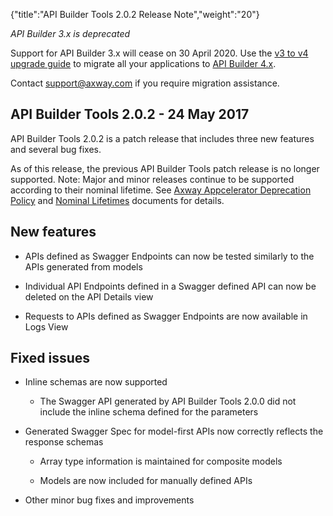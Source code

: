 {"title":"API Builder Tools 2.0.2 Release Note","weight":"20"}

*API Builder 3.x is deprecated*

Support for API Builder 3.x will cease on 30 April 2020. Use the [v3 to v4 upgrade guide](https://docs.axway.com/bundle/API_Builder_4x_allOS_en/page/api_builder_v3_to_v4_upgrade_guide.html) to migrate all your applications to [API Builder 4.x](https://docs.axway.com/bundle/API_Builder_4x_allOS_en/page/api_builder_getting_started_guide.html).

Contact [support@axway.com](mailto:support@axway.com) if you require migration assistance.

## API Builder Tools 2.0.2 - 24 May 2017

API Builder Tools 2.0.2 is a patch release that includes three new features and several bug fixes.

As of this release, the previous API Builder Tools patch release is no longer supported. Note: Major and minor releases continue to be supported according to their nominal lifetime. See [Axway Appcelerator Deprecation Policy](/docs/appc/AMPLIFY_Appcelerator_Services_Overview/Axway_Appcelerator_Deprecation_Policy/) and [Nominal Lifetimes](/docs/appc/AMPLIFY_Appcelerator_Services_Overview/Axway_Appcelerator_Product_Lifecycle/#nominal-lifetimes) documents for details.

## New features

* APIs defined as Swagger Endpoints can now be tested similarly to the APIs generated from models

* Individual API Endpoints defined in a Swagger defined API can now be deleted on the API Details view

* Requests to APIs defined as Swagger Endpoints are now available in Logs View

## Fixed issues

* Inline schemas are now supported

    * The Swagger API generated by API Builder Tools 2.0.0 did not include the inline schema defined for the parameters

* Generated Swagger Spec for model-first APIs now correctly reflects the response schemas

    * Array type information is maintained for composite models

    * Models are now included for manually defined APIs

* Other minor bug fixes and improvements

